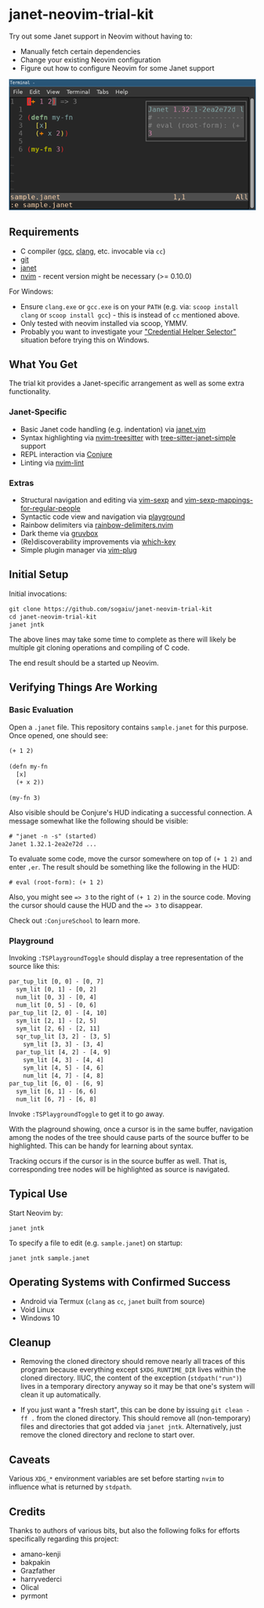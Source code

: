 # janet-neovim-trial-kit

Try out some Janet support in Neovim without having to:

* Manually fetch certain dependencies
* Change your existing Neovim configuration
* Figure out how to configure Neovim for some Janet support

![Demo](janet-neovim-trial-kit-linux.png?raw=true "Demo")

## Requirements

* C compiler ([gcc](https://gcc.gnu.org/),
  [clang](https://clang.llvm.org/), etc. invocable via `cc`)
* [git](https://git-scm.com/)
* [janet](https://janet-lang.org)
* [nvim](https://neovim.io) - recent version might be necessary (>= 0.10.0)

For Windows:

* Ensure `clang.exe` or `gcc.exe` is on your `PATH` (e.g. via: `scoop
  install clang` or `scoop install gcc`) - this is instead of `cc`
  mentioned above.
* Only tested with neovim installed via scoop, YMMV.
* Probably you want to investigate your ["Credential Helper
  Selector"](https://kevinfiol.com/blog/getting-rid-of-the-credential-helper-selector-on-git-for-windows/)
  situation before trying this on Windows.

## What You Get

The trial kit provides a Janet-specific arrangement as well as some
extra functionality.

### Janet-Specific

* Basic Janet code handling (e.g. indentation) via
  [janet.vim](https://github.com/janet-lang/janet.vim)
* Syntax highlighting via
  [nvim-treesitter](https://github.com/nvim-treesitter/nvim-treesitter)
  with
  [tree-sitter-janet-simple](https://github.com/sogaiu/tree-sitter-janet-simple)
  support
* REPL interaction via [Conjure](https://github.com/Olical/conjure/)
* Linting via [nvim-lint](https://github.com/mfussenegger/nvim-lint/)

### Extras

* Structural navigation and editing via
  [vim-sexp](https://github.com/guns/vim-sexp) and
  [vim-sexp-mappings-for-regular-people](https://github.com/tpope/vim-sexp-mappings-for-regular-people)
* Syntactic code view and navigation via
  [playground](https://github.com/nvim-treesitter/playground)
* Rainbow delimiters via [rainbow-delimiters.nvim](https://github.com/HiPhish/rainbow-delimiters.nvim)
* Dark theme via [gruvbox](https://github.com/sogaiu/morhetz/gruvbox)
* (Re)discoverability improvements via [which-key](https://github.com/folke/which-key.nvim)
* Simple plugin manager via [vim-plug](https://github.com/junegunn/vim-plug)

## Initial Setup

Initial invocations:

```
git clone https://github.com/sogaiu/janet-neovim-trial-kit
cd janet-neovim-trial-kit
janet jntk
```

The above lines may take some time to complete as there will likely
be multiple git cloning operations and compiling of C code.

The end result should be a started up Neovim.

## Verifying Things Are Working

### Basic Evaluation

Open a `.janet` file.  This repository contains `sample.janet` for
this purpose.  Once opened, one should see:

```janet
(+ 1 2)

(defn my-fn
  [x]
  (+ x 2))

(my-fn 3)
```

Also visible should be Conjure's HUD indicating a successful
connection.  A message somewhat like the following should be visible:

```
# "janet -n -s" (started)
Janet 1.32.1-2ea2e72d ...
```

To evaluate some code, move the cursor somewhere on top of
`(+ 1 2)` and enter `,er`.  The result should be something like
the following in the HUD:

```
# eval (root-form): (+ 1 2)
```

Also, you might see `=> 3` to the right of `(+ 1 2)` in the source
code.  Moving the cursor should cause the HUD and the `=> 3` to
disappear.

Check out `:ConjureSchool` to learn more.

### Playground

Invoking `:TSPlaygroundToggle` should display a tree representation
of the source like this:

```
par_tup_lit [0, 0] - [0, 7]
  sym_lit [0, 1] - [0, 2]
  num_lit [0, 3] - [0, 4]
  num_lit [0, 5] - [0, 6]
par_tup_lit [2, 0] - [4, 10]
  sym_lit [2, 1] - [2, 5]
  sym_lit [2, 6] - [2, 11]
  sqr_tup_lit [3, 2] - [3, 5]
    sym_lit [3, 3] - [3, 4]
  par_tup_lit [4, 2] - [4, 9]
    sym_lit [4, 3] - [4, 4]
    sym_lit [4, 5] - [4, 6]
    num_lit [4, 7] - [4, 8]
par_tup_lit [6, 0] - [6, 9]
  sym_lit [6, 1] - [6, 6]
  num_lit [6, 7] - [6, 8]
```

Invoke `:TSPlaygroundToggle` to get it to go away.

With the plaground showing, once a cursor is in the same buffer,
navigation among the nodes of the tree should cause parts of the
source buffer to be highlighted.  This can be handy for learning about
syntax.

Tracking occurs if the cursor is in the source buffer as well.  That
is, corresponding tree nodes will be highlighted as source is
navigated.

## Typical Use

Start Neovim by:

```
janet jntk
```

To specify a file to edit (e.g. `sample.janet`) on startup:

```
janet jntk sample.janet
```

## Operating Systems with Confirmed Success

* Android via Termux (`clang` as `cc`, `janet` built from source)
* Void Linux
* Windows 10

## Cleanup

* Removing the cloned directory should remove nearly all traces of
  this program because everything except `$XDG_RUNTIME_DIR` lives
  within the cloned directory.  IIUC, the content of the exception
  (`stdpath("run")`) lives in a temporary directory anyway so it may be
  that one's system will clean it up automatically.

* If you just want a "fresh start", this can be done by issuing `git
  clean -ff .` from the cloned directory. This should remove all
  (non-temporary) files and directories that got added via `janet
  jntk`.  Alternatively, just remove the cloned directory and
  reclone to start over.

## Caveats

Various `XDG_*` environment variables are set before starting `nvim`
to influence what is returned by `stdpath`.

## Credits

Thanks to authors of various bits, but also the following folks for
efforts specifically regarding this project:

* amano-kenji
* bakpakin
* Grazfather
* harryvederci
* Olical
* pyrmont

